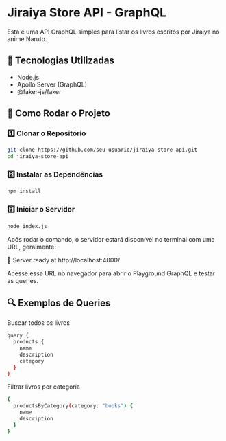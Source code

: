 # Jiraiya Store API - GraphQL

Esta é uma API GraphQL simples para listar os livros escritos por Jiraiya no anime Naruto.

## 🚀 Tecnologias Utilizadas

- Node.js
- Apollo Server (GraphQL)
- @faker-js/faker

## 📌 Como Rodar o Projeto

### 1️⃣ Clonar o Repositório

```bash
git clone https://github.com/seu-usuario/jiraiya-store-api.git
cd jiraiya-store-api
```

### 2️⃣ Instalar as Dependências
```bash
npm install
```

### 3️⃣ Iniciar o Servidor
```bash
node index.js
```
Após rodar o comando, o servidor estará disponível no terminal com uma URL, geralmente:

🚀 Server ready at http://localhost:4000/

Acesse essa URL no navegador para abrir o Playground GraphQL e testar as queries.

## 🔍 Exemplos de Queries
Buscar todos os livros

```bash
query {
  products {
    name
    description
    category
  }
}
```

Filtrar livros por categoria
```bash
{
  productsByCategory(category: "books") {
    name
    description
  }
}
```

